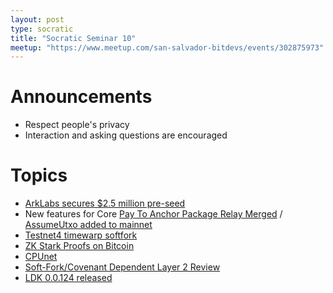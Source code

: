 ```yaml
---
layout: post
type: socratic
title: "Socratic Seminar 10"
meetup: "https://www.meetup.com/san-salvador-bitdevs/events/302875973"
---
```


# Announcements

- Respect people's privacy
- Interaction and asking questions are encouraged

# Topics

- [ArkLabs secures $2.5 million pre-seed](https://blog.arklabs.to/ark-labs-secures-2-5-million-pre-seed-to-power-the-future-of-bitcoin-driven-global-commerce-9b5b19fe1a37)
- New features for Core [Pay To Anchor Package Relay Merged](https://github.com/bitcoin/bitcoin/pull/30352) / [AssumeUtxo added to mainnet](https://github.com/bitcoin/bitcoin/pull/30352)
- [Testnet4 timewarp softfork](https://github.com/bitcoin/bitcoin/issues/30786)
- [ZK Stark Proofs on Bitcoin](https://x.com/StarkWareLtd/status/1813929304209723700)
- [CPUnet](https://x.com/BobMcElrath/status/1823370268728873411)
- [Soft-Fork/Covenant Dependent Layer 2 Review](https://petertodd.org/2024/covenant-dependent-layer-2-review)
- [LDK 0.0.124 released](https://github.com/lightningdevkit/rust-lightning/releases/tag/v0.0.124)
